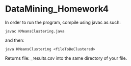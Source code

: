 DataMining_Homework4
====================

In order to run the program, compile using javac as such:

	javac KMeansClustering.java
	
and then: 

	java KMeansClustering <fileToBeClustered>
	
Returns file: <filename>_results.csv into the same directory of your file. 
